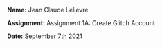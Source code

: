 **Name:** Jean Claude Lelievre

**Assignment:** Assignment 1A: Create Glitch Account

**Date:** September 7th 2021
